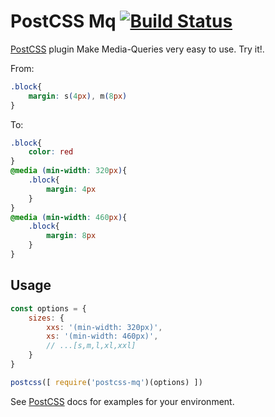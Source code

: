 # PostCSS Mq [![Build Status][ci-img]][ci]

[PostCSS] plugin Make Media-Queries very easy to use. Try it!.

[PostCSS]: https://github.com/postcss/postcss
[ci-img]:  https://travis-ci.org/Silvestr-b/postcss-mq.svg
[ci]:      https://travis-ci.org/Silvestr-b/postcss-mq

From:
```css
.block{ 
	margin: s(4px), m(8px) 
}
```
To:
```css
.block{
  	color: red 
}
@media (min-width: 320px){
  	.block{
  	  	margin: 4px 
  	} 
}
@media (min-width: 460px){
  	.block{
  	  	margin: 8px 
  	} 
}
```

## Usage

```js
const options = {
	sizes: {
		xxs: '(min-width: 320px)', 
		xs: '(min-width: 460px)',
		// ...[s,m,l,xl,xxl]
	}
}

postcss([ require('postcss-mq')(options) ])
```

See [PostCSS] docs for examples for your environment.
